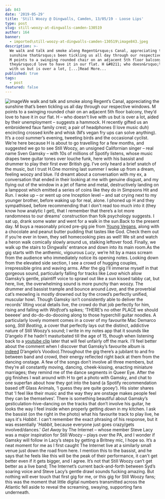 ```yaml
---
id: 843
date: '2019-05-29'
title: 'Still Woozy @ Dingwalls, Camden, 13/05/19 - Loose Lips'
type: post
slug: still-woozy-at-dingwalls-camden-130519
author: 164
banner:
  - imported\still-woozy-at-dingwalls-camden-130519\image843.jpeg
description: >-
  We walk and talk and smoke along Regent&rsquo;s Canal, appreciating the
  sunshine that&rsquo;s been tickling us all day through our respective windows.
  M points to a swinging rounded chair on an adjacent 5th floor balcony,
  they&rsquo;d love to have it in our flat. H &#8211; who doesn&rsquo;t live
  with us but is over a lot, [...]Read More...
published: true
tags:
  - post
featured: false
---
```

![image](../imported\still-woozy-at-dingwalls-camden-130519\image843.jpeg)We walk and talk and smoke along Regent’s Canal, appreciating the sunshine that’s been tickling us all day through our respective windows. M points to a swinging rounded chair on an adjacent 5th floor balcony, they’d love to have it in our flat. H – who doesn’t live with us but is over a lot, aided by their unemployment – suggests a hammock. H recently gifted us an embroidered faux family crest; a pair of headphones (I love music duh) encircling crossed knife and whisk (M’s vegan fry ups can solve anything). It’s a cool summer’s evening, tweeting birds and the occasional cyclist. We’re here because H is about to go travelling for a few months, and suggested we go to see Still Woozy, an unsigned Californian singer – real name Sven Gamsky – with 10s of millions of Spotify listens, whose music drapes twee guitar tones over louche funk, here with his bassist and drummer to play their first ever British gig. I’ve only heard a brief snatch of the music, but I trust H.One morning last summer I woke up from a dream, feeling woozy and blue. I’d dreamt about a conversation with my ex, a conversation that ended in their looking at me with genuine disgust, and my flying out of the window in a jet of flame and metal, destructively landing on a lamppost which emitted a series of coins like they do in Simpsons Hit and Run. I woke up – or went up one Inception level – and sat crying next to my younger brother, before waking up for real, alone. I phoned up H and they sympathised, before recommending that I don't read too much into it (they know how analytic I get), that I remember that there’s a lot more randomness to our dreams’ construction than folk psychology suggests. I sat up, drank some water and went for a walk in the sun.Back to the present day. M buys a reasonably priced pre-gig pie from [Young Vegans](https://www.google.com/maps/place/Young+Vegans+Pie+Shop/@51.5413211,-0.1467597,15z/data=!4m2!3m1!1s0x0:0xfd824b8d2d2e2b03?sa=X&ved=2ahUKEwiMu8bY6bbiAhVYUhUIHWXDD8cQ_BIwDHoECAoQCA), along with a chocolate and peanut butter pudding that tastes like God. Check them out if you’re ever in town, they sell homecooking pies as well! We sit and watch a heron walk comically slowly around us, stalking leftover food. Finally, we walk up the stairs to Dingwalls’ entrance and down into its main room.As the gig starts with the anthemic, vigourous _Lucy_, we’re hit by a mass scream from the audience who immediately notice its opening notes. Looking down from the elevated side section, I see a crowd of hugging couples, irrepressible grins and waving arms. After the gig I’ll immerse myself in that gorgeous sound, particularly falling for tracks like _Lava_ which allow Gamsky’s gentle, plaintiff voice to sprawl out like a sun kissed tabby cat, but here, live, the overwhelming sound is more punchy than woozy. The drummer and bassist trample and bounce around _Lava_, and the proverbial cat’s meowling is mostly drowned out by the crowd’s perfectly unified, muscular howl. Though Gamsky isn’t consistently able to deliver the records’ lilting vocal details live, the crowd do that job perfectly for him, rising and falling with _Wolfcat_’s spikes; ‘THERE’s no other PLACE we should beeeee’ and do-do-do-doooing along to those hyperchill guitar noodles. A particularly lovely moment comes in a cover of my favourite Mac Demarco song, _Still Beating_, a cover that perfectly lays out the distinct, addictive nature of Still Woozy’s sound; I write in my notes app that it sounds like D’angelo if he hadn’t masturbated till the age of 15, though when listening back to a [youtube clip](https://www.youtube.com/watch?v=NNUbz6JTTOc) later that will feel unfairly off the mark. I’ll feel better about the comment when I discover that Gamsky’s favourite album is [indeed](https://www.youtube.com/watch?v=LMSbsp3Gdt0) D’angelo’s Voodoo).Throughout the gig there’s a jubilant to and fro between band and crowd, their energy reflected right back at them from the dancing onstage. A few of the songs don’t involve all three members, but they’re all constantly moving, dancing, cheek-kissing, enacting miniature marriages; they remind me of the dance segments in Queer Eye. After the gig finishes I wait around with H to get a photo with Gamsky, and chat to one superfan about how they got into the band (a Spotify recommendation based off Glass Animals, ‘I guess they are quite gooey’). His sister shares that ‘I feel like their music and the way they are onstage makes people feel they can be themselves’. There is something beautiful about Gamsky’s gesticulation-hive-dancing on the tracks that don’t involve his guitar, he looks the way I feel inside when properly getting _down_ in my kitchen. I ask the bassist (on the right in the photo) what his favourite track to play live, he says it's _Habbit_. I can't remember the exact phrasing of his response, but it was essentially '_Habbit_, because everyone just goes crazy/gets involved/dances.' _Get Away_ by The Internet – whose member Steve Lacy was a major inspiration for Still Woozy – plays over the PA, and I wonder if Gamsky will follow in Lacy’s steps by getting a Britney mic, I hope so. It’s a neat moment for me as I first caught The Internet live at a similarly small venue just down the road from here. I mention this to the bassist, and he says that he feels like this will be the peak of their performance, it can't get better even if it gets bigger, and I agree. It’s not that Still Woozy can’t get better as a live band; The Internet’s current back-and-forth between Syd’s soaring voice and Steve Lacy’s gentle drawl sounds fucking amazing. But nothing will ever touch that first gig for me, or this gig for Still Woozy fans; this was the moment that little digital numbers transmitted across the Atlantic fell aside to reveal the screaming, swaying, supporting fans underneath.